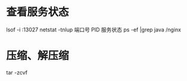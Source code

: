# 查看服务状态
lsof -i :13027
netstat -tnlup  端口号  PID  服务状态
ps -ef |grep java /nginx
# 压缩、解压缩
tar -zcvf   


